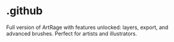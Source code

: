 # .github
Full version of ArtRage with features unlocked: layers, export, and advanced brushes. Perfect for artists and illustrators.
